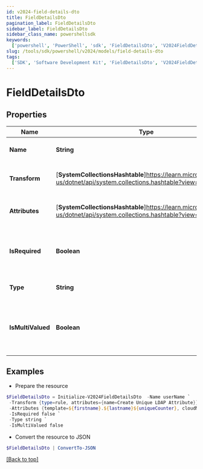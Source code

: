 ```yaml
---
id: v2024-field-details-dto
title: FieldDetailsDto
pagination_label: FieldDetailsDto
sidebar_label: FieldDetailsDto
sidebar_class_name: powershellsdk
keywords:
  ['powershell', 'PowerShell', 'sdk', 'FieldDetailsDto', 'V2024FieldDetailsDto']
slug: /tools/sdk/powershell/v2024/models/field-details-dto
tags:
  ['SDK', 'Software Development Kit', 'FieldDetailsDto', 'V2024FieldDetailsDto']
---
```


# FieldDetailsDto

## Properties

| Name | Type | Description | Notes |
| --- | --- | --- | --- |
| **Name** | **String** | The name of the attribute. | [optional] |
| **Transform** | [**SystemCollectionsHashtable**]https://learn.microsoft.com/en-us/dotnet/api/system.collections.hashtable?view=net-9.0 | The transform to apply to the field | [optional] |
| **Attributes** | [**SystemCollectionsHashtable**]https://learn.microsoft.com/en-us/dotnet/api/system.collections.hashtable?view=net-9.0 | Attributes required for the transform | [optional] |
| **IsRequired** | **Boolean** | Flag indicating whether or not the attribute is required. | [optional] [readonly] [default to $false] |
| **Type** | **String** | The type of the attribute. | [optional] |
| **IsMultiValued** | **Boolean** | Flag indicating whether or not the attribute is multi-valued. | [optional] [default to $false] |

## Examples

- Prepare the resource

```powershell
$FieldDetailsDto = Initialize-V2024FieldDetailsDto  -Name userName `
 -Transform {type=rule, attributes={name=Create Unique LDAP Attribute}} `
 -Attributes {template=${firstname}.${lastname}${uniqueCounter}, cloudMaxUniqueChecks=50, cloudMaxSize=20, cloudRequired=true} `
 -IsRequired false `
 -Type string `
 -IsMultiValued false
```

- Convert the resource to JSON

```powershell
$FieldDetailsDto | ConvertTo-JSON
```

[[Back to top]](#)
